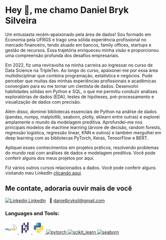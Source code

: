 <p align='center'>
  <h1> Hey 👋, me chamo Daniel Bryk Silveira </h1>
</p>

Um entusiasta recém-apaixonado pela área de dados! Sou formado em Economia pela UFRGS e trago uma sólida experiência profissional no mercado financeiro, tendo atuado em bancos, family offices, startups e gestão de recursos. Essa trajetória enriqueceu minha visão e proporcionou uma compreensão profunda dos desafios empresariais.

Em 2022, fiz uma reviravolta na minha carreira ao ingressar no curso de Data Science na TripleTen. Ao longo do curso, apaixonei-me por essa área multidisciplinar que combina programação, estatística e negócios. Pude perceber que muitas das minhas experiências profissionais e acadêmicas convergiam para eu me tornar um cientista de dados. Desenvolvi habilidades sólidas em Python e SQL, o que me permitiu conduzir análises exploratórias de dados (EDA), testes de hipóteses, pré-processamento e visualização de dados com precisão.

Além disso, dominei bibliotecas essenciais de Python na análise de dados (pandas, numpy, matplotlib, seaborn, plotly, sklearn entre outras) e explorei amplamente o mundo da modelagem preditiva. Aprofundei-me nos principais modelos de machine learning (árvore de decisão, random forests, regressão logística, regressão linear, KNN e outros) e também mergulhei em deep learning com as bibliotecas PyTorch, Keras, TensorFlow e BERT.

Apliquei esses conhecimentos em projetos práticos, resolvendo problemas do mundo real com análises de dados e modelagem preditiva. Você pode conferir alguns dos meus projetos por aqui.

Fiz vários outros cursos relacionados a dados. Você pode conferir alguns visitando meu LinkedIn [clicando aqui](https://www.linkedin.com/in/daniel-bryk-silveira-27148311a/).

## Me contate, adoraria ouvir mais de você
[![Linkedin](https://i.stack.imgur.com/gVE0j.png) LinkedIn](https://www.linkedin.com/in/daniel-bryk-silveira-27148311a/)
&nbsp;
📧 danielbryksil@gmail.com

<h3 align="left">Languages and Tools:</h3>
<p align="left"> <a href="https://www.mysql.com/" target="_blank" rel="noreferrer"> <img src="https://raw.githubusercontent.com/devicons/devicon/master/icons/mysql/mysql-original-wordmark.svg" alt="mysql" width="40" height="40"/> </a> <a href="https://pandas.pydata.org/" target="_blank" rel="noreferrer"> <img src="https://raw.githubusercontent.com/devicons/devicon/2ae2a900d2f041da66e950e4d48052658d850630/icons/pandas/pandas-original.svg" alt="pandas" width="40" height="40"/> </a> <a href="https://www.python.org" target="_blank" rel="noreferrer"> <img src="https://raw.githubusercontent.com/devicons/devicon/master/icons/python/python-original.svg" alt="python" width="40" height="40"/> </a> <a href="https://pytorch.org/" target="_blank" rel="noreferrer"> <img src="https://www.vectorlogo.zone/logos/pytorch/pytorch-icon.svg" alt="pytorch" width="40" height="40"/> </a> <a href="https://scikit-learn.org/" target="_blank" rel="noreferrer"> <img src="https://upload.wikimedia.org/wikipedia/commons/0/05/Scikit_learn_logo_small.svg" alt="scikit_learn" width="40" height="40"/> </a> <a href="https://seaborn.pydata.org/" target="_blank" rel="noreferrer"> <img src="https://seaborn.pydata.org/_images/logo-mark-lightbg.svg" alt="seaborn" width="40" height="40"/> </a> </p>
